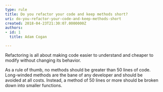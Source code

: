 ```yaml
---
type: rule
title: Do you refactor your code and keep methods short?
uri: do-you-refactor-your-code-and-keep-methods-short
created: 2018-04-23T21:30:07.0000000Z
authors:
- id: 1
  title: Adam Cogan

---
```


Refactoring is all about making code easier to understand and cheaper to modify without changing its behavior.
 
As a rule of thumb, no methods should be greater than 50 lines of code. Long-winded methods are the bane of any developer and should be avoided at all costs. Instead, a method of 50 lines or more should be broken down into smaller functions.
